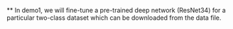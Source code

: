 ** In demo1, we will fine-tune a pre-trained deep network (ResNet34) for a particular two-class dataset which can be downloaded from the data file.

